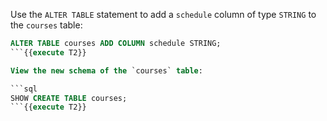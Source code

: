 Use the `ALTER TABLE` statement to add a `schedule` column of type `STRING` to the `courses` table:

```sql
ALTER TABLE courses ADD COLUMN schedule STRING;
```{{execute T2}}

View the new schema of the `courses` table:

```sql
SHOW CREATE TABLE courses;
```{{execute T2}}
